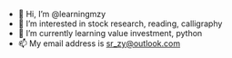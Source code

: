 - 👋 Hi, I’m @learningmzy
- 👀 I’m interested in stock research, reading, calligraphy
- 🌱 I’m currently learning value investment, python
- 📫 My email address is sr_zy@outlook.com
